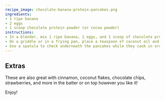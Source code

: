 ```yaml
---
recipe_image: chocolate-banana-protein-pancakes.png
ingredients:
- 1 ripe banana
- 2 eggs
- 1 scoop chocolate protein powder (or cocoa powder)
instructions:
- In a blender, mix 1 ripe banana, 2 eggs, and 1 scoop of chocolate protein powder (or cocoa powder) until well blended together.
- On a griddle or in a frying pan, place a teaspoon of coconut oil and turn stove on to a low-medium. Scoop or pour SMALL amount of batter into the pan just like normal pancakes. These pancakes do tend to be flimsy so the smaller they are, the easier they will be to flip.
- Use a spatula to check underneath the pancakes while they cook in order to prevent burning. Each side should take about 2 minutes to cook.
---
```

## Extras
These are also great with cinnamon, coconut flakes, chocolate chips, strawberries, and more in the batter or on top however you like it!

Enjoy!
